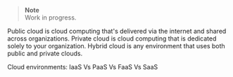> **Note**  
> Work in progress.


Public cloud is cloud computing that's delivered via the internet and shared across organizations.
Private cloud is cloud computing that is dedicated solely to your organization.
Hybrid cloud is any environment that uses both public and private clouds.


Cloud environments:
IaaS Vs PaaS Vs FaaS Vs SaaS

